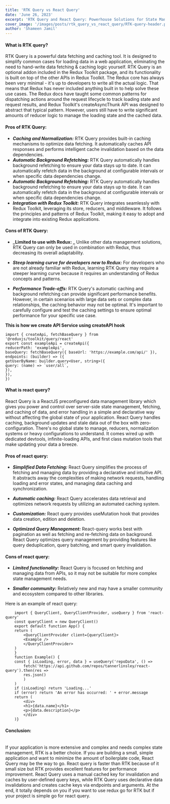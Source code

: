 ```yaml
---
title: 'RTK Query vs React Query'
date: 'June 26, 2023'
excerpt: 'RTK Query and React Query: Powerhouse Solutions for State Management in the React Ecosystem'
cover_image: '/images/posts/rtk_query_vs_react_query/RTK-query-header.png'
author: 'Shameen Jamil'
---
```


#### What is RTK query?

RTK Query is a powerful data fetching and caching tool. It is designed to simplify common cases for loading data in a web application, eliminating the need to hand-write data fetching & caching logic yourself. RTK Query is an optional addon included in the Redux Toolkit package, and its functionality is built on top of the other APIs in Redux Toolkit. The Redux core has always been very minimal - it's up to developers to write all the actual logic. That means that Redux has never included anything built in to help solve these use cases. The Redux docs have taught some common patterns for dispatching actions around the request lifecycle to track loading state and request results, and Redux Toolkit's createAsyncThunk API was designed to abstract that typical pattern. However, users still have to write significant amounts of reducer logic to manage the loading state and the cached data.

#### Pros of RTK Query:

- <b>_Caching and Normalization:_</b> RTK Query provides built-in caching mechanisms to optimize data fetching. It automatically caches API responses and performs intelligent cache invalidation based on the data dependencies.
- <b>_Automatic Background Refetching:_</b> RTK Query automatically handles background refetching to ensure your data stays up to date. It can automatically refetch data in the background at configurable intervals or when specific data dependencies change.
- <b>_Automatic Background Refetching:_</b> RTK Query automatically handles background refetching to ensure your data stays up to date. It can automatically refetch data in the background at configurable intervals or when specific data dependencies change.
- <b>_Integration with Redux Toolkit:_</b> RTK Query integrates seamlessly with Redux Toolkit, leveraging its store, reducers, and middleware. It follows the principles and patterns of Redux Toolkit, making it easy to adopt and integrate into existing Redux applications.

#### Cons of RTK Query:

- <b>_Limited to use with Redux: _</b> Unlike other data management solutions, RTK Query can only be used in combination with Redux, thus decreasing its overall adaptability.

- <b>_Steep learning curve for developers new to Redux:_</b> For developers who are not already familiar with Redux, learning RTK Query may require a steeper learning curve because it requires an understanding of Redux concepts and patterns.

- <b>_Performance Trade-offs:_</b> RTK Query's automatic caching and background refetching can provide significant performance benefits. However, in certain scenarios with large data sets or complex data relationships, the caching behavior may not be optimal. It's important to carefully configure and test the caching settings to ensure optimal performance for your specific use case.

<b>This is how we create API Service using createAPI hook</b>

    import { createApi, fetchBaseQuery } from '@reduxjs/toolkit/query/react'
    export const exampleApi = createApi({
    reducerPath: 'exampleApi',
    baseQuery: fetchBaseQuery({ baseUrl: 'https://example.com/api/' }),
    endpoints: (builder) => ({
    getUserByName: builder.query<User, string>({
    query: (name) => `user/all`,
    }),
    }),
    })

#### What is react query?

React Query is a ReactJS preconfigured data management library which gives you power and control over server-side state management, fetching, and caching of data, and error handling in a simple and declarative way without affecting the global state of your application. React Query handles caching, background updates and stale data out of the box with zero-configuration. There's no global state to manage, reducers, normalization systems or heavy configurations to understand. It comes wired up with dedicated devtools, infinite-loading APIs, and first class mutation tools that make updating your data a breeze.

#### Pros of react query:

- <b>_Simplified Data Fetching:_</b> React Query simplifies the process of fetching and managing data by providing a declarative and intuitive API. It abstracts away the complexities of making network requests, handling loading and error states, and managing data caching and synchronization.

- <b>_Automatic caching:_</b> React Query accelerates data retrieval and optimizes network requests by utilizing an automated caching system.

- <b>_Customization:_</b> React query provides useMutation hook that provides data creation, edition and deletion.

- <b>_Optimized Query Management:_</b> React-query works best with pagination as well as fetching and re-fetching data on background. React Query optimizes query management by providing features like query deduplication, query batching, and smart query invalidation.

#### Cons of react query:

- <b>_Limited functionality:_</b> React Query is focused on fetching and managing data from APIs, so it may not be suitable for more complex state management needs.

- <b>_Smaller community:_</b> Relatively new and may have a smaller community and ecosystem compared to other libraries.

Here is an example of react query:

        import { QueryClient, QueryClientProvider, useQuery } from 'react-query'
        const queryClient = new QueryClient()
        export default function App() {
        return (
            <QueryClientProvider client={queryClient}>
            <Example />
            </QueryClientProvider>
        )
        }
        function Example() {
        const { isLoading, error, data } = useQuery('repoData', () =>
            fetch('https://api.github.com/repos/tannerlinsley/react-query').then(res =>
            res.json()
            )
        )
        if (isLoading) return 'Loading...'
        if (error) return 'An error has occurred: ' + error.message
        return (
            <div>
            <h1>{data.name}</h1>
            <p>{data.description}</p>
            </div>
        )}

#### Conclusion:

<br>
If your application is more extensive and complex and needs complex state management, RTK is a better choice. If you are building a small, simple application and want to minimize the amount of boilerplate code, React Query may be the way to go. 
React query is faster than RTK because of it small size but RTK provides excellent features for performance improvement.
React Query uses a manual cached key for invalidation and caches by user-defined query keys, while RTK Query uses declarative data invalidations and creates cache keys via endpoints and arguments.
At the end, it totally depends on you if you want to use redux go for RTK but if your project is simple go for react query.
